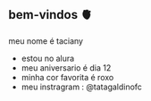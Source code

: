 ## bem-vindos 🫀
meu nome é taciany
- estou no alura
- meu aniversario é dia 12
- minha cor favorita é roxo 
- meu instragram : @tatagaldinofc




